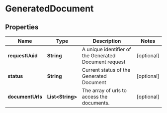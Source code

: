 

# GeneratedDocument


## Properties

| Name | Type | Description | Notes |
|------------ | ------------- | ------------- | -------------|
|**requestUuid** | **String** | A unique identifier of the Generated Document request |  [optional] |
|**status** | **String** | Current status of the Generated Document |  [optional] |
|**documentUrls** | **List&lt;String&gt;** | The array of urls to access the documents. |  [optional] |




